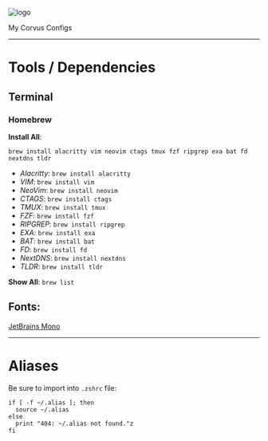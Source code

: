 ![logo](https://user-images.githubusercontent.com/7681962/112063008-bcf71d00-8b2e-11eb-88f3-45f640fac28a.png)

My Corvus Configs

-----

# Tools / Dependencies

## Terminal

### Homebrew

**Install All**: 
```
brew install alacritty vim neovim ctags tmux fzf ripgrep exa bat fd nextdns tldr
```
- _Alacritty_:  `brew install alacritty`
- _VIM_:        `brew install vim`
- _NeoVim_:     `brew install neovim`
- _CTAGS_:      `brew install ctags`
- _TMUX_:       `brew install tmux`
- _FZF_:        `brew install fzf`
- _RIPGREP_:    `brew install ripgrep`
- _EXA_:        `brew install exa`
- _BAT_:        `brew install bat`
- _FD_:         `brew install fd`
- _NextDNS_:    `brew install nextdns`
- _TLDR_:       `brew install tldr`

**Show All**: `brew list`

## Fonts:
[JetBrains Mono](https://www.jetbrains.com/lp/mono/)

-----

# Aliases

Be sure to import into `.zshrc` file:
```
if [ -f ~/.alias ]; then
  source ~/.alias
else
  print "404: ~/.alias not found."z
fi
```
